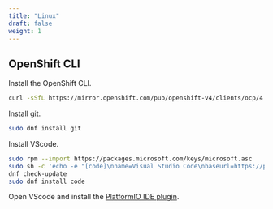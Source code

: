 ```yaml
---
title: "Linux"
draft: false
weight: 1
---
```


## OpenShift CLI

Install the OpenShift CLI.

```sh
curl -sSfL https://mirror.openshift.com/pub/openshift-v4/clients/ocp/4.11.21/openshift-client-linux.tar.gz | tar -zx -C /usr/local/bin oc kubectl
```

Install git.

```sh
sudo dnf install git
```

Install VScode.

```sh
sudo rpm --import https://packages.microsoft.com/keys/microsoft.asc
sudo sh -c 'echo -e "[code]\nname=Visual Studio Code\nbaseurl=https://packages.microsoft.com/yumrepos/vscode\nenabled=1\ngpgcheck=1\ngpgkey=https://packages.microsoft.com/keys/microsoft.asc" > /etc/yum.repos.d/vscode.repo'
dnf check-update
sudo dnf install code
```

Open VScode and install the [PlatformIO IDE plugin](https://docs.platformio.org/en/latest/integration/ide/).

